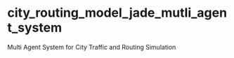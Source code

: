 # city_routing_model_jade_mutli_agent_system
Multi Agent System for City Traffic and Routing Simulation
